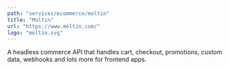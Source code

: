 ```yaml
---
path: "services/ecommerce/moltin"
title: "Moltin"
url: "https://www.moltin.com/"
logo: "moltin.svg"
---
```


A headless commerce API that handles cart, checkout, promotions, custom data, webhooks and lots more for frontend apps.
